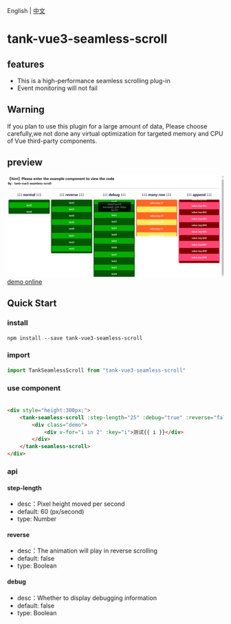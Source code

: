 English | [中文](./README_zh.md)

# tank-vue3-seamless-scroll

## features

* This is a high-performance seamless scrolling plug-in
* Event monitoring will not fail

## Warning
If you plan to use this plugin for a large amount of data, Please choose carefully,we  not done any virtual optimization for targeted memory and CPU of Vue third-party components.

## preview

[![demo](./demo.jpg)](https://user-images.githubusercontent.com/466966/233253193-66d316da-3803-41dc-b115-3d74ec2b8d8d.mp4)
[demo online](./dist/index.html)
## Quick Start

### install

```shell
npm install --save tank-vue3-seamless-scroll
```

### import

```js
import TankSeamlessScroll from "tank-vue3-seamless-scroll"
```

### use component

```html

<div style="height:300px;">
    <tank-seamless-scroll :step-length="25" :debug="true" :reverse="false">
        <div class="demo">
            <div v-for="i in 2" :key="i">测试{{ i }}</div>
        </div>
    </tank-seamless-scroll>
</div>
```

### api

#### step-length

* desc：Pixel height moved per second
* default: 60 (px/second)
* type: Number

#### reverse

* desc：The animation will play in reverse scrolling
* default: false
* type: Boolean

#### debug

* desc：Whether to display debugging information
* default: false
* type: Boolean



